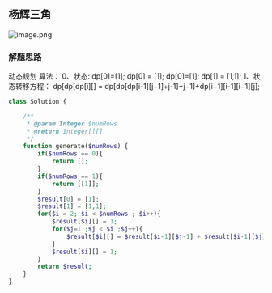 ## 杨辉三角
![image.png](https://bestacou-1317041502.cos.ap-guangzhou.myqcloud.com/20230926155708.png)


### 解题思路

动态规划
算法： 0、状态: dp[0]=[1];
dp[0] = [1];
dp[0]=[1];
dp[1] = [1,1];
1、状态转移方程：
dp[dp[dp[i][] = dp[dp[dp[i-1][j−1]+j-1]+j−1]+dp[i−1][i-1][i−1][j];

```php 
class Solution {

    /**
     * @param Integer $numRows
     * @return Integer[][]
     */
    function generate($numRows) {
        if($numRows == 0){
            return [];
        }
        if($numRows == 1){
            return [[1]];
        }
        $result[0] = [1];
        $result[1] = [1,1];
        for($i = 2; $i < $numRows ; $i++){
            $result[$i][] = 1; 
            for($j=1 ;$j < $i ;$j++){
                $result[$i][] = $result[$i-1][$j-1] + $result[$i-1][$j];
            }
            $result[$i][] = 1;
        }
        return $result;
    }
}
```